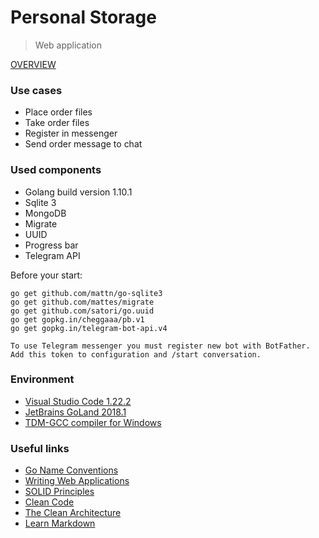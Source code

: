  Personal Storage
============================
> Web application

[OVERVIEW](https://docs.google.com/presentation/d/1OV8a93ohqEK4N1NXVCPrDJZP9a4PAQCaRUtBNR34a88/edit?usp=sharing)
 
### Use cases ###
* Place order files
* Take order files
* Register in messenger
* Send order message to chat

### Used components ###
* Golang build version 1.10.1
* Sqlite 3
* MongoDB
* Migrate
* UUID
* Progress bar
* Telegram API

Before your start:
```
go get github.com/mattn/go-sqlite3
go get github.com/mattes/migrate
go get github.com/satori/go.uuid
go get gopkg.in/cheggaaa/pb.v1
go get gopkg.in/telegram-bot-api.v4
```
```
To use Telegram messenger you must register new bot with BotFather.
Add this token to configuration and /start conversation.
```

### Environment ###
* [Visual Studio Code 1.22.2](https://code.visualstudio.com/)
* [JetBrains GoLand 2018.1](https://www.jetbrains.com/go/)
* [TDM-GCC compiler for Windows](http://tdm-gcc.tdragon.net/download)

### Useful links ###
* [Go Name Conventions](https://talks.golang.org/2014/names.slide)
* [Writing Web Applications](https://golang.org/doc/articles/wiki/) 
* [SOLID Principles](https://android.jlelse.eu/solid-principles-the-definitive-guide-75e30a284dea)
* [Clean Code](https://www.amazon.com/Clean-Code-Handbook-Software-Craftsmanship/dp/0132350882)
* [The Clean Architecture](https://8thlight.com/blog/uncle-bob/2012/08/13/the-clean-architecture.html)
* [Learn Markdown](https://bitbucket.org/tutorials/markdowndemo)
